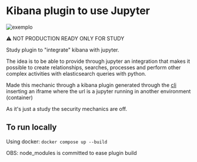 # Kibana plugin to use Jupyter

![exemplo](./docs/example.gif)

:warning: NOT PRODUCTION READY ONLY FOR STUDY

Study plugin to "integrate" kibana with jupyter.

The idea is to be able to provide through jupyter an integration that makes it possible to create relationships, searches, processes and perform other complex activities with elasticsearch queries with python.

Made this mechanic through a kibana plugin generated through the [cli](https://github.com/elastic/kibana/blob/6693ef371f887eca639b09c4c9b15701b4ebabd4/packages/kbn-plugin-generator/README.md) inserting an iframe where the url is a jupyter running in another environment (container)

As it's just a study the security mechanics are off.


## To run locally

Using docker: `docker compose up --build`


OBS: node_modules is committed to ease plugin build